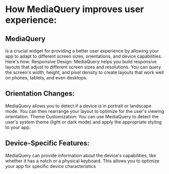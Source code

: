 # How MediaQuery improves user experience:

## MediaQuery
Is a crucial widget for providing a better user experience by allowing your app to adapt to different screen sizes, orientations, and device capabilities. Here's how:
Responsive Design: MediaQuery helps you build responsive layouts that adjust to different screen sizes and resolutions. You can query the screen's width, height, and pixel density to create layouts that work well on phones, tablets, and even desktops.

## Orientation Changes:
MediaQuery allows you to detect if a device is in portrait or landscape mode. You can then rearrange your layout to optimize for the user's viewing orientation.
Theme Customization: You can use MediaQuery to detect the user's system theme (light or dark mode) and apply the appropriate styling to your app.

## Device-Specific Features:
MediaQuery can provide information about the device's capabilities, like whether it has a notch or a physical keyboard. This allows you to optimize your app for specific device characteristics

